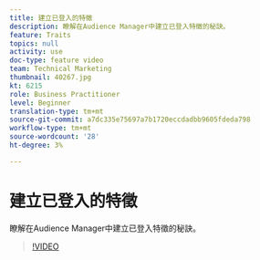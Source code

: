 ```yaml
---
title: 建立已登入的特徵
description: 瞭解在Audience Manager中建立已登入特徵的秘訣。
feature: Traits
topics: null
activity: use
doc-type: feature video
team: Technical Marketing
thumbnail: 40267.jpg
kt: 6215
role: Business Practitioner
level: Beginner
translation-type: tm+mt
source-git-commit: a7dc335e75697a7b1720eccdadbb9605fdeda798
workflow-type: tm+mt
source-wordcount: '28'
ht-degree: 3%

---
```



# 建立已登入的特徵

瞭解在Audience Manager中建立已登入特徵的秘訣。

>[!VIDEO](https://video.tv.adobe.com/v/40267/?quality=12&learn=on)
